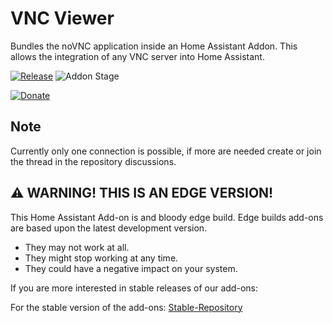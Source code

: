 # VNC Viewer

Bundles the noVNC application inside an Home Assistant Addon. This allows the integration of any VNC server into Home Assistant.

[![Release][release-badge]][release]
![Addon Stage][stage-badge]

[![Donate][donation-badge]][donation-url]

## Note

Currently only one connection is possible, if more are needed create or join the thread in the repository discussions.

## ⚠ WARNING! THIS IS AN EDGE VERSION!

This Home Assistant Add-on is and bloody edge build.
Edge builds add-ons are based upon the latest development version.

- They may not work at all.
- They might stop working at any time.
- They could have a negative impact on your system.

If you are more interested in stable releases of our add-ons:

For the stable version of the add-ons: [Stable-Repository]

[stage-badge]: https://img.shields.io/badge/Addon%20stage-stable-green.svg

[release-badge]: https://img.shields.io/badge/version-v1.6.1-blue.svg
[release]: https://github.com/Poeschl-HomeAssistant-Addons/vnc-viewer/tree/v1.6.1

[donation-badge]: https://img.shields.io/badge/Buy%20me%20a%20coffee-%23d32f2f?logo=buy-me-a-coffee&style=for-the-badge&logoColor=white
[donation-url]: https://www.buymeacoffee.com/Poeschl

[Stable-Repository]: https://github.com/Poeschl-HomeAssistant-Addons/repository
